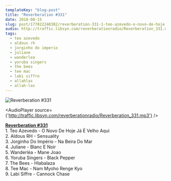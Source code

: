 ```yaml
---
templateKey: "blog-post"
title: "Reverberation #331"
date: 2018-08-15
slug: post/177022248302/reverberation-331-1-teo-azevedo-o-novo-de-hoje
audio: http://traffic.libsyn.com/reverberationradio/Reverberation_331.mp3
tags:
  - teo azevedo
  - aldous rh
  - jorginho do imperio
  - juliane
  - wanderlea
  - yoruba singers
  - the bees
  - tee mac
  - labi siffre
  - allahlas
  - allah-las
---
```


![Reverberation #331](../images/bc15fe18a6c8f1f7e17104dfac979949a4a93200e14bb213a08b658cabe3738a.jpg)

<AudioPlayer source={'http://traffic.libsyn.com/reverberationradio/Reverberation_331.mp3'} />

<p><b><a href="http://traffic.libsyn.com/reverberationradio/Reverberation_331.mp3">Reverberation #331</a></b><br />1. Teo Azevedo - O Novo De Hoje J&aacute; &Eacute; Velho Aqui<br />2. Aldous RH - Sensuality<br />3. Jorginho Do Imp&eacute;rio - Na Beira Do Mar<br />4. Juliane - Blanc E Noir<br />5. Wanderl&eacute;a - Mane Joao<br />6. Yoruba Singers - Black Pepper<br />7. The Bees - Hlabalaza<br />8. Tee Mac - Nam Myoho Renge Kyo<br />9. Labi Siffre - Cannock Chase<br /></p>
